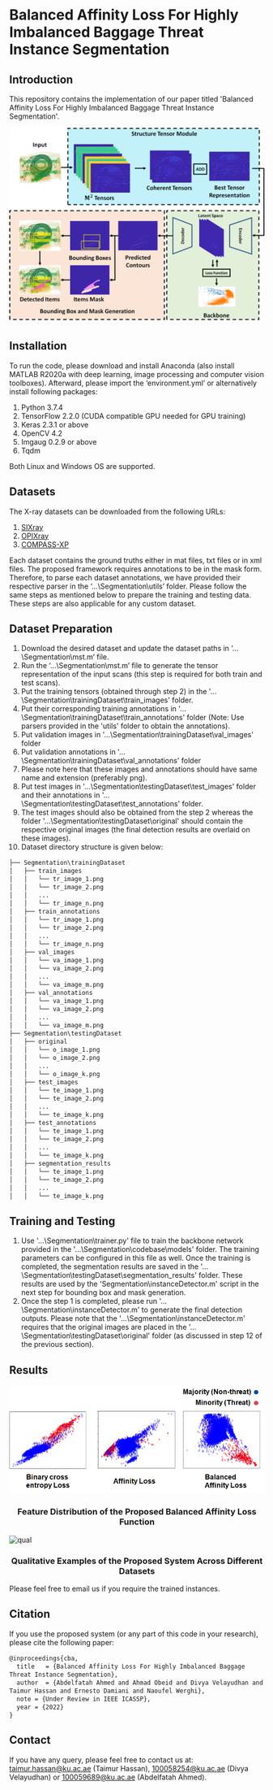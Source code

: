 # Balanced Affinity Loss For Highly Imbalanced Baggage Threat Instance Segmentation

## Introduction
This repository contains the implementation of our paper titled 'Balanced Affinity Loss For Highly Imbalanced Baggage Threat Instance Segmentation'. 

![CBA](/images/image1.png)

## Installation
To run the code, please download and install Anaconda (also install MATLAB R2020a with deep learning, image processing and computer vision toolboxes). Afterward, please import the ‘environment.yml’ or alternatively install following packages: 
1. Python 3.7.4 
2. TensorFlow 2.2.0 (CUDA compatible GPU needed for GPU training) 
3. Keras 2.3.1 or above 
4. OpenCV 4.2 
5. Imgaug 0.2.9 or above 
6. Tqdm 

Both Linux and Windows OS are supported.

## Datasets
The X-ray datasets can be downloaded from the following URLs: 
1. [SIXray](https://github.com/MeioJane/SIXray) 
2. [OPIXray](https://github.com/OPIXray-author/OPIXray) 
3. [COMPASS-XP](https://figshare.com/articles/dataset/COMPASS-XP/9249791)

Each dataset contains the ground truths either in mat files, txt files or in xml files. The proposed framework requires annotations to be in the mask form. Therefore, to parse each dataset annotations, we have provided their respective parser in the ‘…\Segmentation\utils’ folder. Please follow the same steps as mentioned below to prepare the training and testing data. These steps are also applicable for any custom dataset.

## Dataset Preparation

1. Download the desired dataset and update the dataset paths in ‘…\Segmentation\mst.m’ file.
2. Run the ‘…\Segmentation\mst.m’ file to generate the tensor representation of the input scans (this step is required for both train and test scans). 
3. Put the training tensors (obtained through step 2) in the '…\Segmentation\trainingDataset\train_images' folder. 
4. Put their corresponding training annotations in '…\Segmentation\trainingDataset\train_annotations' folder (Note: Use parsers provided in the 'utils' folder to obtain the annotations). 
5. Put validation images in '…\Segmentation\trainingDataset\val_images' folder 
6. Put validation annotations in '…\Segmentation\trainingDataset\val_annotations' folder 
7. Please note here that these images and annotations should have same name and extension (preferably png). 
8. Put test images in '…\Segmentation\testingDataset\test_images' folder and their annotations in '…\Segmentation\testingDataset\test_annotations' folder. 
9. The test images should also be obtained from the step 2 whereas the folder '…\Segmentation\testingDataset\original' should contain the respective original images (the final detection results are overlaid on these images). 
10. Dataset directory structure is given below:
```
├── Segmentation\trainingDataset
│   ├── train_images
│   │   └── tr_image_1.png
│   │   └── tr_image_2.png
│   │   ...
│   │   └── tr_image_n.png
│   ├── train_annotations
│   │   └── tr_image_1.png
│   │   └── tr_image_2.png
│   │   ...
│   │   └── tr_image_n.png
│   ├── val_images
│   │   └── va_image_1.png
│   │   └── va_image_2.png
│   │   ...
│   │   └── va_image_m.png
│   ├── val_annotations
│   │   └── va_image_1.png
│   │   └── va_image_2.png
│   │   ...
│   │   └── va_image_m.png
├── Segmentation\testingDataset
│   ├── original
│   │   └── o_image_1.png
│   │   └── o_image_2.png
│   │   ...
│   │   └── o_image_k.png
│   ├── test_images
│   │   └── te_image_1.png
│   │   └── te_image_2.png
│   │   ...
│   │   └── te_image_k.png
│   ├── test_annotations
│   │   └── te_image_1.png
│   │   └── te_image_2.png
│   │   ...
│   │   └── te_image_k.png
│   ├── segmentation_results
│   │   └── te_image_1.png
│   │   └── te_image_2.png
│   │   ...
│   │   └── te_image_k.png
```

## Training and Testing
1. Use '…\Segmentation\trainer.py' file to train the backbone network provided in the '…\Segmentation\codebase\models' folder. The training parameters can be configured in this file as well. Once the training is completed, the segmentation results are saved in the '…\Segmentation\testingDataset\segmentation_results' folder. These results are used by the 'Segmentation\instanceDetector.m' script in the next step for bounding box and mask generation. 
2. Once the step 1 is completed, please run '…\Segmentation\instanceDetector.m' to generate the final detection outputs. Please note that the '…\Segmentation\instanceDetector.m' requires that the original images are placed in the '…\Segmentation\testingDataset\original' folder (as discussed in step 12 of the previous section).

## Results


![feature](/images/latent1.png)

<h3 align="center"> Feature Distribution of the Proposed Balanced Affinity Loss Function </h3>

![qual](/images/Vis2.png)

<h3 align="center"> Qualitative Examples of the Proposed System Across Different Datasets </h3>

Please feel free to email us if you require the trained instances. 

## Citation
If you use the proposed system (or any part of this code in your research), please cite the following paper:

```
@inproceedings{cba,
  title   = {Balanced Affinity Loss For Highly Imbalanced Baggage Threat Instance Segmentation},
  author  = {Abdelfatah Ahmed and Ahmad Obeid and Divya Velayudhan and Taimur Hassan and Ernesto Damiani and Naoufel Werghi},
  note = {Under Review in IEEE ICASSP},
  year = {2022}
}
```

## Contact
If you have any query, please feel free to contact us at: taimur.hassan@ku.ac.ae (Taimur Hassan), 100058254@ku.ac.ae (Divya Velayudhan) or 100059689@ku.ac.ae (Abdelfatah Ahmed).
